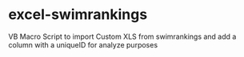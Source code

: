 # excel-swimrankings
VB Macro Script to import Custom XLS from swimrankings and add a column with a uniqueID for analyze purposes
